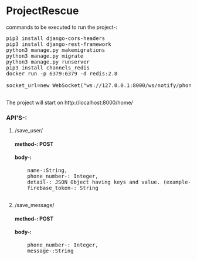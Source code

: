 # ProjectRescue

commands to be executed to run the project-:
<pre>
pip3 install django-cors-headers
pip3 install django-rest-framework
python3 manage.py makemigrations
python3 manage.py migrate
python3 manage.py runserver 
pip3 install channels_redis
docker run -p 6379:6379 -d redis:2.8

socket_url=new WebSocket("ws://127.0.0.1:8000/ws/notify/phone_number/");

</pre>
The project will start on http://localhost:8000/home/

<h3>API'S-:</h3>

1) /save_user/
 
   <h4>method-: POST</h4>
   <h4>body-: </h4>
   <pre>
       name-:String,
       phone_number-: Integer,
       detail-: JSON Object having keys and value. (example-: {"address":"415/12,jiya lal gate", "school":"BVM", "roll_numer":"10"} ),
       firebase_token-: String
    </pre>

2) /save_message/

   <h4>method-: POST</h4>
   <h4>body-: </h4>
   <pre>
       phone_number-: Integer,
       message-:String
    </pre>
